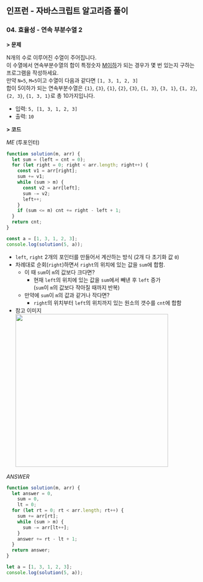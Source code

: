 ## 인프런 - 자바스크립트 알고리즘 풀이

### **04.** 효율성 - 연속 부분수열 2

**> 문제**

N개의 수로 이루어진 수열이 주어집니다.  
이 수열에서 연속부분수열의 합이 특정숫자 <u>M이하</u>가 되는 경우가 몇 번 있는지 구하는 프로그램을 작성하세요.  
만약 `N=5`, `M=5`이고 수열이 다음과 같다면 `[1, 3, 1, 2, 3]`  
합이 5이하가 되는 연속부분수열은 `{1}`, `{3}`, `{1}`, `{2}`, `{3}`, `{1, 3}`, `{3, 1}`, `{1, 2}`, `{2, 3}`, `{1, 3, 1}`로 총 10가지입니다.

- 입력: `5, [1, 3, 1, 2, 3]`
- 출력: `10`

**> 코드**

_ME_ (투포인터)

```js
function solution(m, arr) {
  let sum = (left = cnt = 0);
  for (let right = 0; right < arr.length; right++) {
    const v1 = arr[right];
    sum += v1;
    while (sum > m) {
      const v2 = arr[left];
      sum -= v2;
      left++;
    }
    if (sum <= m) cnt += right - left + 1;
  }
  return cnt;
}

const a = [1, 3, 1, 2, 3];
console.log(solution(5, a));
```

- `left`, `right` 2개의 포인터를 만들어서 계산하는 방식 (2개 다 초기화 값 `0`)
- 차례대로 순회(`right`)하면서 `right`의 위치에 있는 값을 `sum`에 합함.
  - 이 때 `sum`이 `m`의 값보다 크다면?
    - 현재 `left`의 위치에 있는 값을 `sum`에서 빼낸 후 `left` 증가  
       (`sum`이 `m`의 값보다 작아질 때까지 반복)
  - 만약에 `sum`이 `m`의 값과 같거나 작다면?
    - `right`의 위치부터 `left`의 위치까지 있는 원소의 갯수를 `cnt`에 합함
- 참고 이미지  
   <img src="https://user-images.githubusercontent.com/33610315/147908956-f8c1e8de-f1c3-425c-b4d2-72028cf3cd14.gif" width=400 /><br/>

_ANSWER_

```js
function solution(m, arr) {
  let answer = 0,
    sum = 0,
    lt = 0;
  for (let rt = 0; rt < arr.length; rt++) {
    sum += arr[rt];
    while (sum > m) {
      sum -= arr[lt++];
    }
    answer += rt - lt + 1;
  }
  return answer;
}

let a = [1, 3, 1, 2, 3];
console.log(solution(5, a));
```
